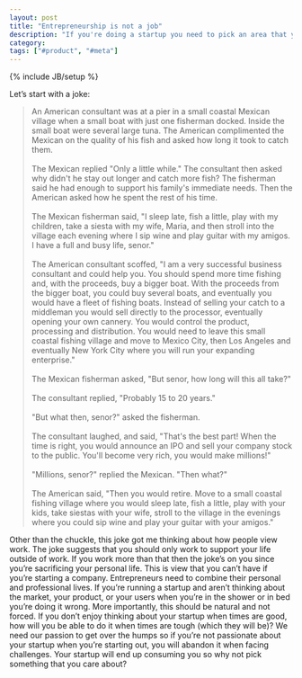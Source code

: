 ```yaml
---
layout: post
title: "Entrepreneurship is not a job"
description: "If you're doing a startup you need to pick an area that you're so passionate about that you can work through the trials and tribulations since it's like no other job you'll have."
category:
tags: ["#product", "#meta"]
---
```

{% include JB/setup %}
<p>
Let’s start with a joke:
</p>

<blockquote>
    An American consultant was at a pier in a small coastal Mexican village when a small boat with just one fisherman docked. Inside the small boat were several large tuna. The American complimented the Mexican on the quality of his fish and asked how long it took to catch them.<br/><br/>
    The Mexican replied "Only a little while." The consultant then asked why didn't he stay out longer and catch more fish? The fisherman said he had enough to support his family's immediate needs. Then the American asked how he spent the rest of his time.<br/><br/>
    The Mexican fisherman said, "I sleep late, fish a little, play with my children, take a siesta with my wife, Maria, and then stroll into the village each evening where I sip wine and play guitar with my amigos. I have a full and busy life, senor."<br/><br/>
    The American consultant scoffed, "I am a very successful business consultant and could help you. You should spend more time fishing and, with the proceeds, buy a bigger boat. With the proceeds from the bigger boat, you could buy several boats, and eventually you would have a fleet of fishing boats. Instead of selling your catch to a middleman you would sell directly to the processor, eventually opening your own cannery. You would control the product, processing and distribution. You would need to leave this small coastal fishing village and move to Mexico City, then Los Angeles and eventually New York City where you will run your expanding enterprise."<br/><br/>
    The Mexican fisherman asked, "But senor, how long will this all take?"<br/><br/>
    The consultant replied, "Probably 15 to 20 years."<br/><br/>
    "But what then, senor?" asked the fisherman.<br/><br/>
    The consultant laughed, and said, "That's the best part! When the time is right, you would announce an IPO and sell your company stock to the public. You'll become very rich, you would make millions!"<br/><br/>
    "Millions, senor?" replied the Mexican. "Then what?"<br/><br/>
    The American said, "Then you would retire. Move to a small coastal fishing village where you would sleep late, fish a little, play with your kids, take siestas with your wife, stroll to the village in the evenings where you could sip wine and play your guitar with your amigos."
</blockquote>
<p>Other than the chuckle, this joke got me thinking about how people view work. The joke suggests that you should only work to support your life outside of work. If you work more than that then the joke’s on you since you’re sacrificing your personal life. This is view that you can’t have if you’re starting a company. Entrepreneurs need to combine their personal and professional lives. If you’re running a startup and aren’t thinking about the market, your product, or your users when you’re in the shower or in bed you’re doing it wrong. More importantly, this should be natural and not forced. If you don’t enjoy thinking about your startup when times are good, how will you be able to do it when times are tough (which they will be)? We need our passion to get over the humps so if you’re not passionate about your startup when you’re starting out, you will abandon it when facing challenges. Your startup will end up consuming you so why not pick something that you care about?</p>

<!--
Job

Two types
- Separate personal from professional
- Combine the two

Entrepreneurs strive to combine the two.

Thinking about the market, problems, marketing, bugs, etc.

I want to combine the two. I don’t want them to be separate. I enjoy thinking about markets, products, and everything in between.
-->
